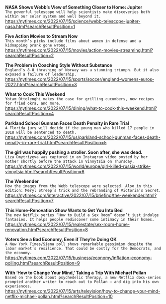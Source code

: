 **NASA Shows Webb’s View of Something Closer to Home: Jupiter**\
`The powerful telescope will help scientists make discoveries both within our solar system and well beyond it.`\
https://nytimes.com/2022/07/15/science/webb-telescope-jupiter-nasa.html?searchResultPosition=1

**Five Action Movies to Stream Now**\
`This month’s picks include films about women in defense and a kidnapping prank gone wrong.`\
https://nytimes.com/2022/07/15/movies/action-movies-streaming.html?searchResultPosition=2

**The Problem in Coaching Style Without Substance**\
`England’s 8-0 thrashing of Norway was a stunning triumph. But it also exposed a failure of leadership.`\
https://nytimes.com/2022/07/15/sports/soccer/england-womens-euros-2022.html?searchResultPosition=3

**What to Cook This Weekend**\
`Yotam Ottolenghi makes the case for grilling cucumbers, new recipes for fried okra, and more.`\
https://nytimes.com/2022/07/15/dining/what-to-cook-this-weekend.html?searchResultPosition=4

**Parkland School Gunman Faces Death Penalty in Rare Trial**\
`A Florida jury will decide if the young man who killed 17 people in 2018 will be sentenced to death.`\
https://nytimes.com/2022/07/15/us/parkland-school-gunman-faces-death-penalty-in-rare-trial.html?searchResultPosition=5

**The girl was happily pushing a stroller. Soon after, she was dead.**\
`Liza Dmytriyeva was captured in an Instagram video posted by her mother shortly before the attack in Vinnytsia on Thursday.`\
https://nytimes.com/2022/07/15/world/europe/girl-killed-russia-strike-vinnytsia.html?searchResultPosition=6

**The Weekender**\
`How the images from the Webb telescope were selected. Also in this edition: Meryl Streep’s trick and the rebranding of Victoria’s Secret.`\
https://nytimes.com/interactive/2022/07/15/briefing/the-weekender.html?searchResultPosition=7

**This Home-Renovation Show Wants to Get You Into Bed**\
`The new Netflix series “How to Build a Sex Room” doesn’t just indulge fantasies. It helps people rediscover some intimacy in their homes.`\
https://nytimes.com/2022/07/15/realestate/sex-room-home-renovation.html?searchResultPosition=8

**Voters See a Bad Economy, Even if They’re Doing OK**\
`A New York Times/Siena poll shows remarkable pessimism despite the labor market’s resilience. That could be costly for the Democrats, and the economy.`\
https://nytimes.com/2022/07/15/business/economy/inflation-economy-polling.html?searchResultPosition=9

**With ‘How to Change Your Mind,’ Taking a Trip With Michael Pollan**\
`Based on the book about psychedelic therapy, a new Netflix docu-series prompted another writer to reach out to Pollan — and dig into his own experiences.`\
https://nytimes.com/2022/07/15/arts/television/how-to-change-your-mind-netflix-michael-pollan.html?searchResultPosition=10

